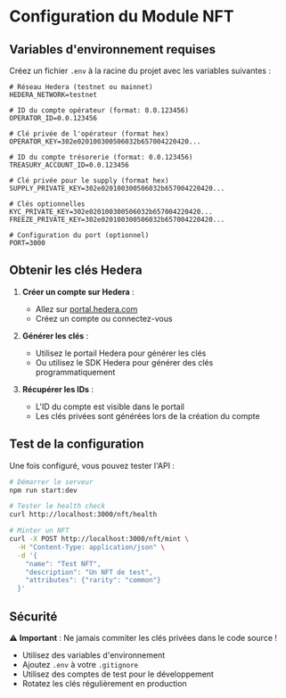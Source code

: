 # Configuration du Module NFT

## Variables d'environnement requises

Créez un fichier `.env` à la racine du projet avec les variables suivantes :

```env
# Réseau Hedera (testnet ou mainnet)
HEDERA_NETWORK=testnet

# ID du compte opérateur (format: 0.0.123456)
OPERATOR_ID=0.0.123456

# Clé privée de l'opérateur (format hex)
OPERATOR_KEY=302e020100300506032b657004220420...

# ID du compte trésorerie (format: 0.0.123456)
TREASURY_ACCOUNT_ID=0.0.123456

# Clé privée pour le supply (format hex)
SUPPLY_PRIVATE_KEY=302e020100300506032b657004220420...

# Clés optionnelles
KYC_PRIVATE_KEY=302e020100300506032b657004220420...
FREEZE_PRIVATE_KEY=302e020100300506032b657004220420...

# Configuration du port (optionnel)
PORT=3000
```

## Obtenir les clés Hedera

1. **Créer un compte sur Hedera** :
   - Allez sur [portal.hedera.com](https://portal.hedera.com)
   - Créez un compte ou connectez-vous

2. **Générer les clés** :
   - Utilisez le portail Hedera pour générer les clés
   - Ou utilisez le SDK Hedera pour générer des clés programmatiquement

3. **Récupérer les IDs** :
   - L'ID du compte est visible dans le portail
   - Les clés privées sont générées lors de la création du compte

## Test de la configuration

Une fois configuré, vous pouvez tester l'API :

```bash
# Démarrer le serveur
npm run start:dev

# Tester le health check
curl http://localhost:3000/nft/health

# Minter un NFT
curl -X POST http://localhost:3000/nft/mint \
  -H "Content-Type: application/json" \
  -d '{
    "name": "Test NFT",
    "description": "Un NFT de test",
    "attributes": {"rarity": "common"}
  }'
```

## Sécurité

⚠️ **Important** : Ne jamais commiter les clés privées dans le code source !

- Utilisez des variables d'environnement
- Ajoutez `.env` à votre `.gitignore`
- Utilisez des comptes de test pour le développement
- Rotatez les clés régulièrement en production

